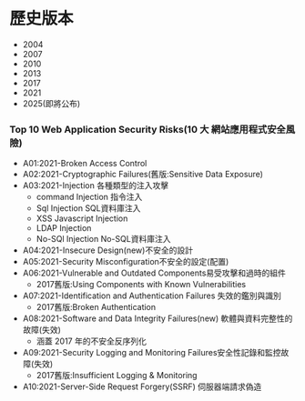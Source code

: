 # 歷史版本
- 2004
- 2007
- 2010
- 2013
- 2017
- 2021
- 2025(即將公布)
### Top 10 Web Application Security Risks(10 大 網站應用程式安全風險)
- A01:2021-Broken Access Control
- A02:2021-Cryptographic Failures(舊版:Sensitive Data Exposure)
- A03:2021-Injection 各種類型的注入攻擊
  - command Injection 指令注入
  - Sql Injection SQL資料庫注入
  - XSS Javascript Injection
  - LDAP Injection
  - No-SQl Injection No-SQL資料庫注入
- A04:2021-Insecure Design(new)不安全的設計
- A05:2021-Security Misconfiguration不安全的設定(配置)
- A06:2021-Vulnerable and Outdated Components易受攻擊和過時的組件
  - 2017舊版:Using Components with Known Vulnerabilities
- A07:2021-Identification and Authentication Failures 失效的鑑別與識別
  - 2017舊版:Broken Authentication
- A08:2021-Software and Data Integrity Failures(new) 軟體與資料完整性的故障(失效)
  - 涵蓋 2017 年的不安全反序列化
- A09:2021-Security Logging and Monitoring Failures安全性記錄和監控故障(失效)
  - 2017舊版:Insufficient Logging & Monitoring
- A10:2021-Server-Side Request Forgery(SSRF) 伺服器端請求偽造
